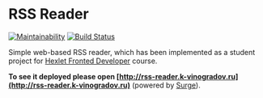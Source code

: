 # RSS Reader

[![Maintainability](https://api.codeclimate.com/v1/badges/94b502d48bfc814284ce/maintainability)](https://codeclimate.com/github/k-vinogradov/project-lvl3-s452/maintainability)
[![Build Status](https://travis-ci.org/k-vinogradov/project-lvl3-s452.svg?branch=master)](https://travis-ci.org/k-vinogradov/project-lvl3-s452)

Simple web-based RSS reader, which has been implemented as a student project for [Hexlet Fronted Developer](https://ru.hexlet.io/u/kvinogradov) course.

**To see it deployed please open [http://rss-reader.k-vinogradov.ru](http://rss-reader.k-vinogradov.ru)** (powered by [Surge](https://surge.sh)).